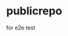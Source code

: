 # publicrepo
for e2e test



































































































































































































































































































































































































































































































































































































































































































































































































































































































































































































































































































































































































































































































































































































































































































































































































































































































































































































































































































































































































































































































































































































































































































































































































































































































































































































































































































































































































































































































































































































































































































































































































































































































































































































































































































































































































































































































































































































































































































































































































































































































































































































































































































